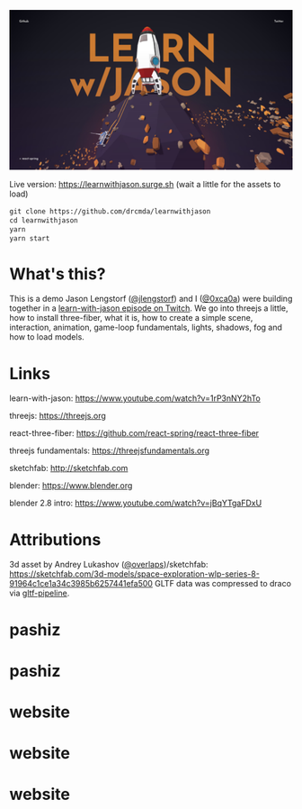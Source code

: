 ![](intro.jpg)

Live version: https://learnwithjason.surge.sh (wait a little for the assets to load)

    git clone https://github.com/drcmda/learnwithjason
    cd learnwithjason
    yarn
    yarn start

# What's this?

This is a demo Jason Lengstorf ([@jlengstorf](https://twitter.com/jlengstorf)) and I ([@0xca0a](https://twitter.com/0xca0a)) were building together in a [learn-with-jason episode on Twitch](https://www.twitch.tv/videos/477199412). We go into threejs a little, how to install three-fiber, what it is, how to create a simple scene, interaction, animation, game-loop fundamentals, lights, shadows, fog and how to load models.

# Links

learn-with-jason: https://www.youtube.com/watch?v=1rP3nNY2hTo

threejs: https://threejs.org

react-three-fiber: https://github.com/react-spring/react-three-fiber

threejs fundamentals: https://threejsfundamentals.org

sketchfab: http://sketchfab.com

blender: https://www.blender.org

blender 2.8 intro: https://www.youtube.com/watch?v=jBqYTgaFDxU


# Attributions

3d asset by Andrey Lukashov ([@overlaps](https://twitter.com/overlaps))/sketchfab: https://sketchfab.com/3d-models/space-exploration-wlp-series-8-91964c1ce1a34c3985b6257441efa500 GLTF data was compressed to draco via [gltf-pipeline](https://github.com/AnalyticalGraphicsInc/gltf-pipeline).
# pashiz
# pashiz
# website
# website
# website
